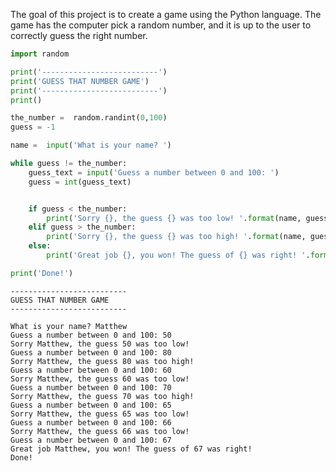
The goal of this project is to create a game using the Python language. The game has the computer pick a random number, and it is up to the user to correctly guess the right number. 


```python
import random

print('--------------------------')
print('GUESS THAT NUMBER GAME')
print('--------------------------')
print()

the_number =  random.randint(0,100)
guess = -1

name =  input('What is your name? ')

while guess != the_number:
    guess_text = input('Guess a number between 0 and 100: ')
    guess = int(guess_text)


    if guess < the_number:
        print('Sorry {}, the guess {} was too low! '.format(name, guess))
    elif guess > the_number:
        print('Sorry {}, the guess {} was too high! '.format(name, guess))
    else:
        print('Great job {}, you won! The guess of {} was right! '.format(name, guess))

print('Done!')
```

    --------------------------
    GUESS THAT NUMBER GAME
    --------------------------
    
    What is your name? Matthew
    Guess a number between 0 and 100: 50
    Sorry Matthew, the guess 50 was too low! 
    Guess a number between 0 and 100: 80
    Sorry Matthew, the guess 80 was too high! 
    Guess a number between 0 and 100: 60
    Sorry Matthew, the guess 60 was too low! 
    Guess a number between 0 and 100: 70
    Sorry Matthew, the guess 70 was too high! 
    Guess a number between 0 and 100: 65
    Sorry Matthew, the guess 65 was too low! 
    Guess a number between 0 and 100: 66
    Sorry Matthew, the guess 66 was too low! 
    Guess a number between 0 and 100: 67
    Great job Matthew, you won! The guess of 67 was right! 
    Done!
    
